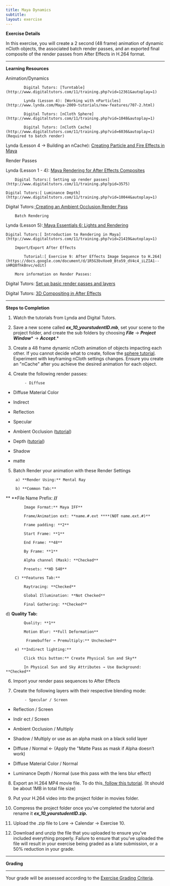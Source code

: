```yaml
---
title: Maya Dynamics
subtitle: 
layout: exercise
---
```


**Exercise Details**

    

In this exercise, you will create a 2 second (48 frame) animation of dynamic nCloth objects, the associated batch render passes, and an exported final composite of the render passes from After Effects in H.264 format.

* * *


**Learning Resources**

Animation/Dynamics

            Digital Tutors: [Turntable](http://www.digitaltutors.com/11/training.php?vid=12361&autoplay=1)

            Lynda (Lesson 4): [Working with nParticles](http://www.lynda.com/Maya-2009-tutorials/new-features/707-2.html) 

            Digital Tutors: [nCloth Sphere](http://www.digitaltutors.com/11/training.php?vid=1048&autoplay=1)

            Digital Tutors: [nCloth Cache](http://www.digitaltutors.com/11/training.php?vid=6036&autoplay=1) (Required to batch render)

Lynda (Lesson 4 → Building an nCache):  [Creating Particle and Fire Effects in Maya](http://www.google.com/url?q=http%3A%2F%2Fwww.lynda.com%2FMaya-2012-tutorials%2FCreating-Particle-and-Fire-Effects-with-Maya%2F83837-2.html&sa=D&sntz=1&usg=AFQjCNGLaeCEnL66B9vPihX9jDmnYLM7mQ)

Render Passes

Lynda (Lesson 1 - 4): [Maya Rendering for After Effects Composites](http://www.lynda.com/After-Effects-tutorials/Maya-Rendering-After-Effects-Composites/97402-2.html)

        Digital Tutors:[ Setting up render passes](http://www.digitaltutors.com/11/training.php?pid=3575)

    Digital Tutors:[ Luminance Depth](http://www.digitaltutors.com/11/training.php?vid=10044&autoplay=1)

Digital Tutors:[ Creating an Ambient Occlusion Render Pass](http://www.digitaltutors.com/11/training.php?vid=13589&autoplay=1)

    

        Batch Rendering

Lynda (Lesson 5):[ Maya Essentials 6: Lights and Rendering](http://www.lynda.com/Maya-tutorials/Maya-Essentials-6-Lights-Rendering/96718-2.html)

    Digital Tutors:[ Introduction to Rendering in Maya](http://www.digitaltutors.com/11/training.php?vid=21419&autoplay=1)      

        Import/Export After Effects

            Tutorial:[ Exercise 9: After Effects Image Sequence to H.264](https://docs.google.com/document/d/1R5G3bvXoe0_Bto59_dV4c4_iLZIA1--sHRQ8fhkBnvc/edit) 

        More information on Render Passes:

Digital Tutors: [Set up basic render passes and layers](http://www.digitaltutors.com/11/training.php?vid=21945&autoplay=1)

Digital Tutors: [3D Compositing in After Effects](http://www.digitaltutors.com/11/training.php?vid=10899&autoplay=1)

* * *


**Steps to Completion**

1) Watch the tutorials from Lynda and Digital Tutors.

2) Save a new scene called **_ex_10_yourstudentID.mb_**, set your scene to the project folder, and create the sub folders by choosing **_File_** → **_Project Window_*** → ***_Accept_***.*

3) Create a 48 frame dynamic nCloth animation of objects impacting each other. If you cannot decide what to create, follow the [sphere tutorial](http://www.digitaltutors.com/11/training.php?vid=1048&autoplay=1). Experiment with keyframing nCloth settings changes. Ensure you create an "nCache" after you achieve the desired animation for each object. 

4) Create the following render passes:

            - Diffuse

- Diffuse Material Color

- Indirect

- Reflection

- Specular

- Ambient Occlusion ([tutorial](http://www.digitaltutors.com/11/training.php?vid=13589&autoplay=1))

- Depth ([tutorial](http://www.digitaltutors.com/11/training.php?vid=10044&autoplay=1))

- Shadow

- matte

5) Batch Render your animation with these Render Settings

        a) **Render Using:** Mental Ray

        b) **Common Tab:**

**          **File Name Prefix: **<Scene>/<RenderLayer>/<RenderPassType>**

            Image Format:** Maya IFF**

            Frame/Animation ext: **name.#.ext ****(NOT name.ext.#)**

            Frame padding: **2**

            Start Frame: **1**

            End Frame: **48**

            By Frame: **1**

            Alpha channel (Mask): **Checked**

            Presets: **HD 540**

        C) **Features Tab:**

            Raytracing: **Checked**

            Global Illumination: **Not Checked**

            Final Gathering: **Checked**

d) **Quality Tab:**

            Quality: **1**

            Motion Blur: **Full Deformation**

             Framebuffer → Premultiply:** Unchecked**

        e) **Indirect lighting:**

            Click this button:** Create Physical Sun and Sky**

            In Physical Sun and Sky Attributes → Use Background: **Checked**

6) Import your render pass sequences to After Effects

7) Create the following layers with their respective blending mode:

            - Specular / Screen

- Reflection / Screen

- Indir ect / Screen

- Ambient Occlusion / Multiply

- Shadow / Multiply or use as an alpha mask on a black solid layer

- Diffuse / Normal ← (Apply the "Matte Pass as mask if Alpha doesn’t work)

- Diffuse Material Color / Normal

- Luminance Depth / Normal (use this pass with the lens blur effect)

8) Export an H.264 MP4 movie file. To do this,[ follow this tutorial](https://docs.google.com/document/d/1R5G3bvXoe0_Bto59_dV4c4_iLZIA1--sHRQ8fhkBnvc/edit). (It should be about 1MB in total file size)

9) Put your H.264 video into the project folder in movies folder.

10) Compress the project folder once you’ve completed the tutorial and rename it **_ex_10_yourstudentID.zip._**

11) Upload the .zip file to Lore → Calendar → Exercise 10.

12) Download and unzip the file that you uploaded to ensure you’ve included everything properly. Failure to ensure that you’ve uploaded the file will result in your exercise being graded as a late submission, or a 50% reduction in your grade.

* * *


**Grading**

**  **

Your grade will be assessed according to the [Exercise Grading Criteria](https://docs.google.com/document/d/16KERm1NWgcl8CH-fPwGSSW0RJYlXDCOCwVM8WrRVuKw/edit?usp=sharing). 

